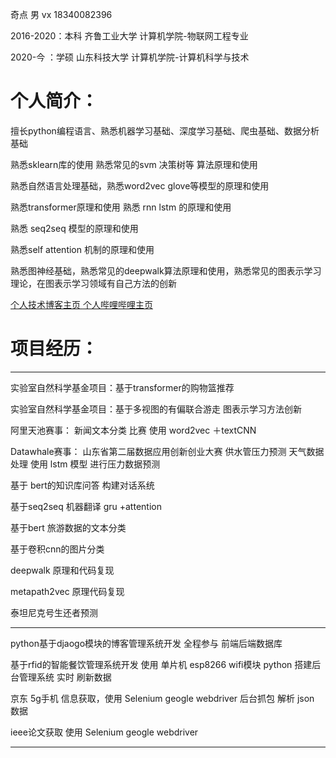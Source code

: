 奇点 男 vx 18340082396

2016-2020：本科 齐鲁工业大学 计算机学院-物联网工程专业

2020-今  ：学硕 山东科技大学 计算机学院-计算机科学与技术

# 个人简介：
擅长python编程语言、熟悉机器学习基础、深度学习基础、爬虫基础、数据分析基础

熟悉sklearn库的使用 熟悉常见的svm 决策树等 算法原理和使用 

熟悉自然语言处理基础，熟悉word2vec glove等模型的原理和使用 

熟悉transformer原理和使用 熟悉 rnn lstm 的原理和使用 

熟悉 seq2seq 模型的原理和使用

熟悉self attention 机制的原理和使用 

熟悉图神经基础，熟悉常见的deepwalk算法原理和使用，熟悉常见的图表示学习理论，在图表示学习领域有自己方法的创新 

<a href="https://blog.csdn.net/qq_38735017?spm=1000.2123.3001.5343&type=blog">
个人技术博客主页
</a>

<a href="https://space.bilibili.com/363377089">
个人哔哩哔哩主页
</a>

# 项目经历：

--------------------------------------------------------------------------------------------------
实验室自然科学基金项目：基于transformer的购物篮推荐 

实验室自然科学基金项目：基于多视图的有偏联合游走  图表示学习方法创新 

阿里天池赛事： 新闻文本分类 比赛 使用 word2vec ＋textCNN  
 
Datawhale赛事： 山东省第二届数据应用创新创业大赛 供水管压力预测 天气数据处理 使用 lstm 模型 进行压力数据预测 
 
基于 bert的知识库问答 构建对话系统 
  
基于seq2seq 机器翻译 gru +attention 
 
基于bert 旅游数据的文本分类 
 
基于卷积cnn的图片分类 
 
deepwalk 原理和代码复现 
 
metapath2vec 原理代码复现 
 
泰坦尼克号生还者预测
 
---------------------------------------------------------------------------------------------------
python基于djaogo模块的博客管理系统开发 全程参与 前端后端数据库

基于rfid的智能餐饮管理系统开发 使用 单片机 esp8266 wifi模块 python 搭建后台管理系统 实时 刷新数据  

京东 5g手机 信息获取，使用 Selenium geogle webdriver 后台抓包 解析 json 数据  

ieee论文获取 使用  Selenium geogle webdriver

------------------------------------------------------------------------------------------------------
 



